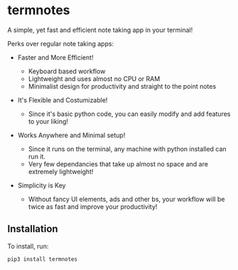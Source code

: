 # termnotes
A simple, yet fast and efficient note taking app in your terminal!

Perks over regular note taking apps:

- Faster and More Efficient!
  - Keyboard based workflow
  - Lightweight and uses almost no CPU or RAM
  - Minimalist design for productivity and straight to the point notes

- It's Flexible and Costumizable!
  - Since it's basic python code, you can easily modify and add features to your liking!

- Works Anywhere and Minimal setup!
  - Since it runs on the terminal, any machine with python installed can run it.
  - Very few dependancies that take up almost no space and are extremely lightweight!

- Simplicity is Key
  - Without fancy UI elements, ads and other bs, your workflow will be twice as fast and improve your productivity!

## Installation

To install, run:

```bash
pip3 install termnotes
